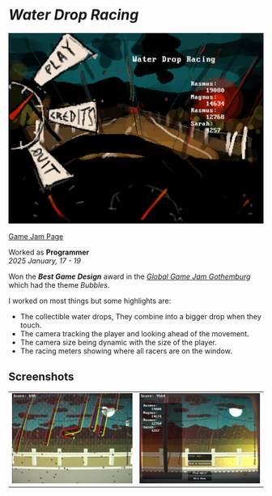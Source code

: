 # *Water Drop Racing*
<td><img src="Images\MainMenu.png" /></td>

[Game Jam Page](https://globalgamejam.org/games/2025/title-5)

Worked as **Programmer**    
*2025 January, 17 - 19*  

Won the ***Best Game Design*** award in the [*Global Game Jam Gothemburg*](https://globalgamejam.org/jam-sites/2025/ggj-gothenburg-25) which had the theme *Bubbles*.

I worked on most things but some highlights are:
- The collectible water drops, They combine into a bigger drop when they touch.
- The camera tracking the player and looking ahead of the movement.
- The camera size being dynamic with the size of the player.
- The racing meters showing where all racers are on the window.

## Screenshots

<table>
  <tr>
    <td><img src="Images\Gameplay.png" /></td>
    <td><img src="Images\Finished.png" /></td>
  </tr>
</table>
